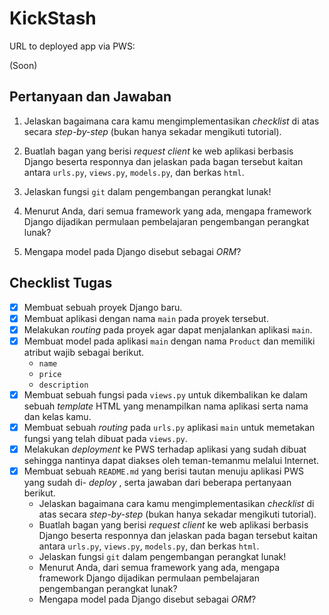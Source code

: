 # KickStash

URL to deployed app via PWS:

(Soon)

## Pertanyaan dan Jawaban

1. Jelaskan bagaimana cara kamu mengimplementasikan *checklist* di atas secara *step-by-step* (bukan hanya sekadar mengikuti tutorial).

2. Buatlah bagan yang berisi *request client* ke web aplikasi berbasis Django beserta responnya dan jelaskan pada bagan tersebut kaitan antara `urls.py`, `views.py`, `models.py`, dan berkas `html`.

3. Jelaskan fungsi `git` dalam pengembangan perangkat lunak!

4. Menurut Anda, dari semua framework yang ada, mengapa framework Django dijadikan permulaan pembelajaran pengembangan perangkat lunak?

5. Mengapa model pada Django disebut sebagai *ORM*?

## Checklist Tugas

* [X] Membuat sebuah proyek Django baru.
* [X] Membuat aplikasi dengan nama `main` pada proyek tersebut.
* [X] Melakukan *routing* pada proyek agar dapat menjalankan aplikasi `main`.
* [X] Membuat model pada aplikasi `main` dengan nama `Product` dan memiliki atribut wajib sebagai berikut.
  * `name`
  * `price`
  * `description`
* [X] Membuat sebuah fungsi pada `views.py` untuk dikembalikan ke dalam sebuah *template* HTML yang menampilkan nama aplikasi serta nama dan kelas kamu.
* [X] Membuat sebuah *routing* pada `urls.py` aplikasi `main` untuk memetakan fungsi yang telah dibuat pada `views.py`.
* [X] Melakukan *deployment* ke PWS terhadap aplikasi yang sudah dibuat sehingga nantinya dapat diakses oleh teman-temanmu melalui Internet.
* [X] Membuat sebuah `README.md` yang berisi tautan menuju aplikasi PWS yang sudah di- *deploy* , serta jawaban dari beberapa pertanyaan berikut.
  * Jelaskan bagaimana cara kamu mengimplementasikan *checklist* di atas secara *step-by-step* (bukan hanya sekadar mengikuti tutorial).
  * Buatlah bagan yang berisi *request client* ke web aplikasi berbasis Django beserta responnya dan jelaskan pada bagan tersebut kaitan antara `urls.py`, `views.py`, `models.py`, dan berkas `html`.
  * Jelaskan fungsi `git` dalam pengembangan perangkat lunak!
  * Menurut Anda, dari semua framework yang ada, mengapa framework
    Django dijadikan permulaan pembelajaran pengembangan perangkat lunak?
  * Mengapa model pada Django disebut sebagai *ORM*?
